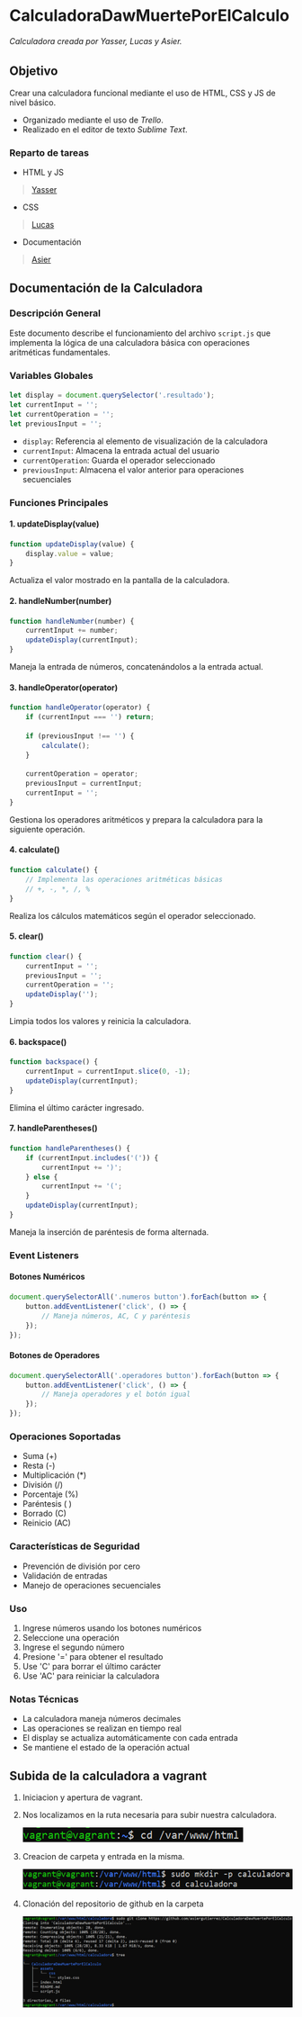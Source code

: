 # CalculadoraDawMuertePorElCalculo
###### Calculadora creada por Yasser, Lucas y Asier.
## Objetivo
Crear una calculadora funcional mediante el uso de HTML, CSS y JS de nivel básico. 
- Organizado mediante el uso de *Trello*.
- Realizado en el editor de texto *Sublime Text*.
### Reparto de tareas
- HTML y JS
> [Yasser](https://github.com/Yasser0618)
- CSS
> [Lucas](https://github.com/lukylu)
- Documentación
> [Asier](https://github.com/asiergutierrez)

## Documentación de la Calculadora

### Descripción General
Este documento describe el funcionamiento del archivo `script.js` que implementa la lógica de una calculadora básica con operaciones aritméticas fundamentales.

### Variables Globales
```javascript
let display = document.querySelector('.resultado');
let currentInput = '';
let currentOperation = '';
let previousInput = '';
```
- `display`: Referencia al elemento de visualización de la calculadora
- `currentInput`: Almacena la entrada actual del usuario
- `currentOperation`: Guarda el operador seleccionado
- `previousInput`: Almacena el valor anterior para operaciones secuenciales

### Funciones Principales

#### 1. updateDisplay(value)
```javascript
function updateDisplay(value) {
    display.value = value;
}
```
Actualiza el valor mostrado en la pantalla de la calculadora.

#### 2. handleNumber(number)
```javascript
function handleNumber(number) {
    currentInput += number;
    updateDisplay(currentInput);
}
```
Maneja la entrada de números, concatenándolos a la entrada actual.

#### 3. handleOperator(operator)
```javascript
function handleOperator(operator) {
    if (currentInput === '') return;
    
    if (previousInput !== '') {
        calculate();
    }
    
    currentOperation = operator;
    previousInput = currentInput;
    currentInput = '';
}
```
Gestiona los operadores aritméticos y prepara la calculadora para la siguiente operación.

#### 4. calculate()
```javascript
function calculate() {
    // Implementa las operaciones aritméticas básicas
    // +, -, *, /, %
}
```
Realiza los cálculos matemáticos según el operador seleccionado.

#### 5. clear()
```javascript
function clear() {
    currentInput = '';
    previousInput = '';
    currentOperation = '';
    updateDisplay('');
}
```
Limpia todos los valores y reinicia la calculadora.

#### 6. backspace()
```javascript
function backspace() {
    currentInput = currentInput.slice(0, -1);
    updateDisplay(currentInput);
}
```
Elimina el último carácter ingresado.

#### 7. handleParentheses()
```javascript
function handleParentheses() {
    if (currentInput.includes('(')) {
        currentInput += ')';
    } else {
        currentInput += '(';
    }
    updateDisplay(currentInput);
}
```
Maneja la inserción de paréntesis de forma alternada.

### Event Listeners

#### Botones Numéricos
```javascript
document.querySelectorAll('.numeros button').forEach(button => {
    button.addEventListener('click', () => {
        // Maneja números, AC, C y paréntesis
    });
});
```

#### Botones de Operadores
```javascript
document.querySelectorAll('.operadores button').forEach(button => {
    button.addEventListener('click', () => {
        // Maneja operadores y el botón igual
    });
});
```

### Operaciones Soportadas
- Suma (+)
- Resta (-)
- Multiplicación (*)
- División (/)
- Porcentaje (%)
- Paréntesis ( )
- Borrado (C)
- Reinicio (AC)

### Características de Seguridad
- Prevención de división por cero
- Validación de entradas
- Manejo de operaciones secuenciales

### Uso
1. Ingrese números usando los botones numéricos
2. Seleccione una operación
3. Ingrese el segundo número
4. Presione '=' para obtener el resultado
5. Use 'C' para borrar el último carácter
6. Use 'AC' para reiniciar la calculadora

### Notas Técnicas
- La calculadora maneja números decimales
- Las operaciones se realizan en tiempo real
- El display se actualiza automáticamente con cada entrada
- Se mantiene el estado de la operación actual

## Subida de la calculadora a vagrant
1. Iniciacion y apertura de vagrant.
2. Nos localizamos en la ruta necesaria para subir nuestra calculadora.
   
   ![Imagen en la que se muestra los comandos necesarios para localizarse en la ruta](./assets/images/vagrant1.png)
   
4. Creacion de carpeta y entrada en la misma.
   
   ![Imagen en la que se muestra los comandos necesarios para la creación de la carpeta](./assets/images/vagrant2.png)
   
6. Clonación del repositorio de github en la carpeta
   
   ![Imagen en la que se muestra los comandos necesarios para clonar el repositorio](./assets/images/vagrant3.png)
